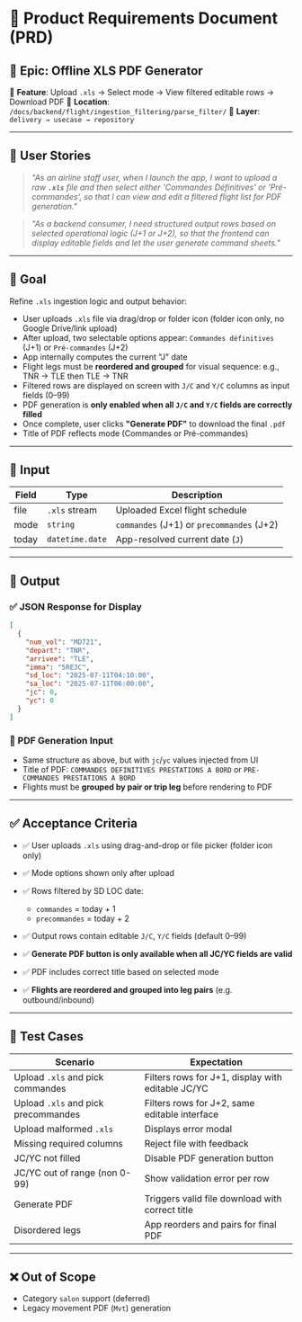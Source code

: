 # 📘 Product Requirements Document (PRD)

## 🧱 Epic: Offline XLS PDF Generator

🔧 **Feature**: Upload `.xls` → Select mode → View filtered editable rows → Download PDF
📂 **Location**: `/docs/backend/flight/ingestion_filtering/parse_filter/`
📁 **Layer**: `delivery → usecase → repository`

---

## 👤 User Stories

> *"As an airline staff user, when I launch the app, I want to upload a raw **`.xls`** file and then select either 'Commandes Définitives' or 'Pré-commandes', so that I can view and edit a filtered flight list for PDF generation."*

> *"As a backend consumer, I need structured output rows based on selected operational logic (J+1 or J+2), so that the frontend can display editable fields and let the user generate command sheets."*

---

## 🌟 Goal

Refine `.xls` ingestion logic and output behavior:

* User uploads `.xls` file via drag/drop or folder icon (folder icon only, no Google Drive/link upload)
* After upload, two selectable options appear: `Commandes définitives` (J+1) or `Pré-commandes` (J+2)
* App internally computes the current "J" date
* Flight legs must be **reordered and grouped** for visual sequence: e.g., TNR → TLE then TLE → TNR
* Filtered rows are displayed on screen with `J/C` and `Y/C` columns as input fields (0–99)
* PDF generation is **only enabled when all `J/C` and `Y/C` fields are correctly filled**
* Once complete, user clicks **"Generate PDF"** to download the final `.pdf`
* Title of PDF reflects mode (Commandes or Pré-commandes)


---

## 📂 Input

| Field | Type            | Description                               |
| ----- | --------------- | ----------------------------------------- |
| file  | `.xls` stream   | Uploaded Excel flight schedule            |
| mode  | `string`        | `commandes` (J+1) or `precommandes` (J+2) |
| today | `datetime.date` | App-resolved current date (`J`)           |

---

## 📄 Output

### ✅ JSON Response for Display

```json
[
  {
    "num_vol": "MD721",
    "depart": "TNR",
    "arrivee": "TLE",
    "imma": "5REJC",
    "sd_loc": "2025-07-11T04:10:00",
    "sa_loc": "2025-07-11T06:00:00",
    "jc": 0,
    "yc": 0
  }
]
```

### 📄 PDF Generation Input

* Same structure as above, but with `jc`/`yc` values injected from UI
* Title of PDF: `COMMANDES DEFINITIVES PRESTATIONS A BORD` or `PRE-COMMANDES PRESTATIONS A BORD`
* Flights must be **grouped by pair or trip leg** before rendering to PDF

---

## ✅ Acceptance Criteria

* ✅ User uploads `.xls` using drag-and-drop or file picker (folder icon only)
* ✅ Mode options shown only after upload
* ✅ Rows filtered by SD LOC date:

  * `commandes` = today + 1
  * `precommandes` = today + 2
* ✅ Output rows contain editable `J/C`, `Y/C` fields (default 0–99)
* ✅ **Generate PDF button is only available when all JC/YC fields are valid**
* ✅ PDF includes correct title based on selected mode
* ✅ **Flights are reordered and grouped into leg pairs** (e.g. outbound/inbound)

---

## 📝 Test Cases

| Scenario                            | Expectation                                       |
| ----------------------------------- | ------------------------------------------------- |
| Upload `.xls` and pick commandes    | Filters rows for J+1, display with editable JC/YC |
| Upload `.xls` and pick precommandes | Filters rows for J+2, same editable interface     |
| Upload malformed `.xls`             | Displays error modal                              |
| Missing required columns            | Reject file with feedback                         |
| JC/YC not filled                    | Disable PDF generation button                     |
| JC/YC out of range (non 0-99)       | Show validation error per row                     |
| Generate PDF                        | Triggers valid file download with correct title   |
| Disordered legs                     | App reorders and pairs for final PDF              |

---

## ❌ Out of Scope

* Category `salon` support (deferred)
* Legacy movement PDF (`Mvt`) generation

